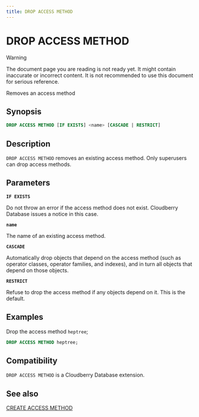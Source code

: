 ```yaml
---
title: DROP ACCESS METHOD
---
```


# DROP ACCESS METHOD

> [!WARNING]
> The document page you are reading is not ready yet. It might contain inaccurate or incorrect content. It is not recommended to use this document for serious reference.

Removes an access method

## Synopsis

```sql
DROP ACCESS METHOD [IF EXISTS] <name> [CASCADE | RESTRICT]
```

## Description

`DROP ACCESS METHOD` removes an existing access method. Only superusers can drop access methods.

## Parameters

**`IF EXISTS`**

Do not throw an error if the access method does not exist. Cloudberry Database issues a notice in this case.

**`name`**

The name of an existing access method.

**`CASCADE`**

Automatically drop objects that depend on the access method (such as operator classes, operator families, and indexes), and in turn all objects that depend on those objects.

**`RESTRICT`**

Refuse to drop the access method if any objects depend on it. This is the default.

## Examples

Drop the access method `heptree`;

``` sql
DROP ACCESS METHOD heptree;
```

## Compatibility

`DROP ACCESS METHOD` is a Cloudberry Database extension.

## See also

[CREATE ACCESS METHOD](/docs/sql-stmts/sql-stmt-create-access-method.md)
